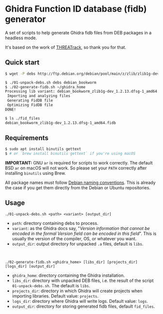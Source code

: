 
# Ghidra Function ID database (fidb) generator

A set of scripts to help generate Ghidra fidb files from DEB packages in a headless mode.

It's based on the work of [THREATrack](https://github.com/threatrack/ghidra-fid-generator), so thank you for that.

## Quick start

```bash
$ wget -P debs http://ftp.debian.org/debian/pool/main/z/zlib/zlib1g-dev_1.2.13.dfsg-1_amd64.deb

$ ./01-unpack-debs.sh debs debian_bookworm
$ ./02-generate-fidb.sh ~/ghidra_home
Processing lib variant: debian_bookworm_zlib1g-dev_1.2.13.dfsg-1_amd64
 Importing and analyzing files
 Generating FidDB file
 Optimizing FidDB file
DONE!

$ ls ./fid_files
debian_bookworm_zlib1g-dev_1.2.13.dfsg-1_amd64.fidb
```

## Requirements

```bash
$ sudo apt install binutils gettext
$ # or `brew install binutils gettext` if you're using macOS
```
 **IMPORTANT:** GNU `ar` is required for scripts to work correctly. The default BSD `ar` on macOS will not work. So please set your `PATH` correctly after installing `binutils` using Brew.

All package names must follow [Debian naming conventions](https://www.debian.org/doc/manuals/debian-faq/pkg-basics.en.html#pkgname). This is already the case if you get them directly from the Debian or Ubuntu repositories.
​
## Usage

```
./01-unpack-debs.sh <path> <variant> [output_dir]
```

- `path`: directory containing debs to process.
- `variant`: as the Ghidra docs say, "*Version information that cannot be encoded in the formal _Version_ field can be encoded in this field*". This is usually the version of the compiler, OS, or whatever you want.
- `output_dir`: output directory for unpacked `.a` files, default is `libs`.

<br/>

```
./02-generate-fidb.sh <ghidra_home> [libs_dir] [projects_dir] [logs_dir] [output_dir]
```

- `ghidra_home`: directory containing the Ghidra installation.
- `libs_dir`: directory with unpacked DEB files, i.e. the result of the script `01-unpack-debs.sh`. The default is `libs`.
- `projects_dir`: directory in which Ghidra will create projects when importing libraries. Default value: `projects`.
- `logs_dir`: directory where Ghidra will write logs. Default value: `logs`.
- `output_dir`: directory for storing generated fidb files, default `fid_files`.
